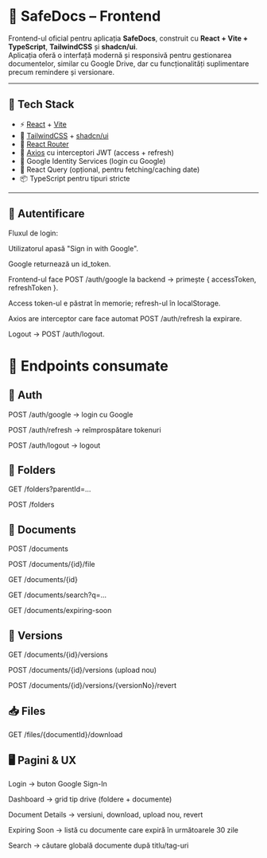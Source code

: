 # 📂 SafeDocs – Frontend

Frontend-ul oficial pentru aplicația **SafeDocs**, construit cu **React + Vite + TypeScript**, **TailwindCSS** și **shadcn/ui**.  
Aplicația oferă o interfață modernă și responsivă pentru gestionarea documentelor, similar cu Google Drive, dar cu funcționalități suplimentare precum remindere și versionare.

---

## 🚀 Tech Stack

- ⚡ [React](https://react.dev/) + [Vite](https://vitejs.dev/)
- 🎨 [TailwindCSS](https://tailwindcss.com/) + [shadcn/ui](https://ui.shadcn.com/)
- 🧭 [React Router](https://reactrouter.com/)
- 📡 [Axios](https://axios-http.com/) cu interceptori JWT (access + refresh)
- 🔑 Google Identity Services (login cu Google)
- 🔄 React Query (opțional, pentru fetching/caching date)
- 📦 TypeScript pentru tipuri stricte

---

## 🔑 Autentificare

Fluxul de login:

Utilizatorul apasă "Sign in with Google".

Google returnează un id_token.

Frontend-ul face POST /auth/google la backend → primește { accessToken, refreshToken }.

Access token-ul e păstrat în memorie; refresh-ul în localStorage.

Axios are interceptor care face automat POST /auth/refresh la expirare.

Logout → POST /auth/logout.

# 📡 Endpoints consumate
## 🔐 Auth

POST /auth/google → login cu Google

POST /auth/refresh → reîmprospătare tokenuri

POST /auth/logout → logout

## 📁 Folders

GET /folders?parentId=...

POST /folders

## 📄 Documents

POST /documents

POST /documents/{id}/file

GET /documents/{id}

GET /documents/search?q=...

GET /documents/expiring-soon

## 🔀 Versions

GET /documents/{id}/versions

POST /documents/{id}/versions (upload nou)

POST /documents/{id}/versions/{versionNo}/revert

## 📥 Files

GET /files/{documentId}/download

## 🖥️ Pagini & UX

Login → buton Google Sign-In

Dashboard → grid tip drive (foldere + documente)

Document Details → versiuni, download, upload nou, revert

Expiring Soon → listă cu documente care expiră în următoarele 30 zile

Search → căutare globală documente după titlu/tag-uri